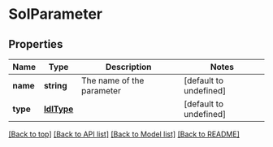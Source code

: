 # SolParameter

## Properties

|Name | Type | Description | Notes|
|------------ | ------------- | ------------- | -------------|
|**name** | **string** | The name of the parameter | [default to undefined]|
|**type** | [**IdlType**](IdlType.md) |  | [default to undefined]|




[[Back to top]](#) [[Back to API list]](../../README.md#documentation-for-api-endpoints) [[Back to Model list]](../../README.md#documentation-for-models) [[Back to README]](../../README.md)
